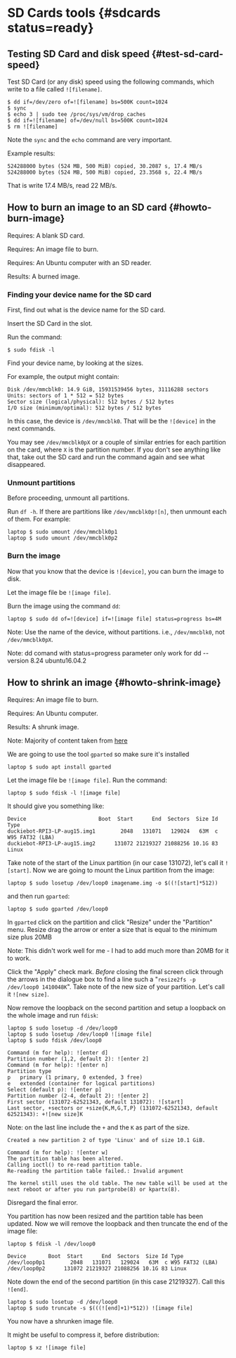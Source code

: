 # SD Cards tools {#sdcards status=ready}

## Testing SD Card and disk speed {#test-sd-card-speed}

Test SD Card (or any disk) speed using the following commands,
which write to a file called `![filename]`.

    $ dd if=/dev/zero of=![filename] bs=500K count=1024
    $ sync
    $ echo 3 | sudo tee /proc/sys/vm/drop_caches
    $ dd if=![filename] of=/dev/null bs=500K count=1024
    $ rm ![filename]

Note the `sync` and the `echo` command are very important.

Example results:

    524288000 bytes (524 MB, 500 MiB) copied, 30.2087 s, 17.4 MB/s
    524288000 bytes (524 MB, 500 MiB) copied, 23.3568 s, 22.4 MB/s

That is write 17.4 MB/s, read 22 MB/s.


## How to burn an image to an SD card {#howto-burn-image}

<div class='requirements' markdown='1'>

Requires: A blank SD card.

Requires: An image file to burn.

Requires: An Ubuntu computer with an SD reader.

Results: A burned image.

</div>

### Finding your device name for the SD card

First, find out what is the device name for the SD card.

Insert the SD Card in the slot.

Run the command:

    $ sudo fdisk -l

Find your device name, by looking at the sizes.

For example, the output might contain:

    Disk /dev/mmcblk0: 14.9 GiB, 15931539456 bytes, 31116288 sectors
    Units: sectors of 1 * 512 = 512 bytes
    Sector size (logical/physical): 512 bytes / 512 bytes
    I/O size (minimum/optimal): 512 bytes / 512 bytes

In this case, the device is `/dev/mmcblk0`. That will be the `![device]`
in the next commands.

You may see `/dev/mmcblk0pX` or a couple of similar entries for each partition on the card,
where `X` is the partition number. If you don't see anything like that, take out
the SD card and run the command again and see what disappeared.

### Unmount partitions

Before proceeding, unmount all partitions.

Run `df -h`. If there are partitions like `/dev/mmcblk0p![n]`, then unmount
each of them. For example:

    laptop $ sudo umount /dev/mmcblk0p1
    laptop $ sudo umount /dev/mmcblk0p2


### Burn the image

Now that you know that the device is `![device]`,
you can burn the image to disk.

Let the image file be `![image file]`.

Burn the image using the command `dd`:

    laptop $ sudo dd of=![device] if=![image file] status=progress bs=4M

Note: Use the name of the device, without partitions. i.e., `/dev/mmcblk0`, not
`/dev/mmcblk0pX`.

Note: dd comand with status=progress parameter only work for dd --version 8.24 ubuntu16.04.2

## How to shrink an image {#howto-shrink-image}

<div class='requirements' markdown='1'>

Requires: An image file to burn.

Requires: An Ubuntu computer.

Results: A shrunk image.

</div>

Note: Majority of content taken from [here](http://www.aoakley.com/articles/2015-10-09-resizing-sd-images.php)

We are going to use the tool `gparted` so make sure it's installed

    laptop $ sudo apt install gparted

Let the image file be `![image file]`.
Run the command:

    laptop $ sudo fdisk -l ![image file]

It should give you something like:
```
Device                       Boot  Start      End  Sectors  Size Id Type
duckiebot-RPI3-LP-aug15.img1        2048   131071   129024   63M  c W95 FAT32 (LBA)
duckiebot-RPI3-LP-aug15.img2      131072 21219327 21088256 10.1G 83 Linux
```
Take note of the start of the Linux partition (in our case 131072), let's call it `![start]`.
Now we are going to mount the Linux partition from the image:

    laptop $ sudo losetup /dev/loop0 imagename.img -o $((![start]*512))

and then run `gparted`:

    laptop $ sudo gparted /dev/loop0

In `gparted` click on the partition and click "Resize" under the "Partition" menu. Resize drag the arrow or enter a size
that is equal to the minimum size plus 20MB

Note: This didn't work well for me - I had to add much more than 20MB for it to work.

Click the "Apply" check mark. *Before* closing the final screen click through the arrows in the dialogue box
to find a line such a "`resize2fs -p /dev/loop0 1410048K`". Take note of the new size of your partition. Let's
call it `![new size]`.

Now remove the loopback on the second partition and setup a loopback on the whole image and run `fdisk`:

    laptop $ sudo losetup -d /dev/loop0
    laptop $ sudo losetup /dev/loop0 ![image file]
    laptop $ sudo fdisk /dev/loop0

    Command (m for help): ![enter d]
    Partition number (1,2, default 2): ![enter 2]
    Command (m for help): ![enter n]
    Partition type
    p   primary (1 primary, 0 extended, 3 free)
    e   extended (container for logical partitions)
    Select (default p): ![enter p]
    Partition number (2-4, default 2): ![enter 2]
    First sector (131072-62521343, default 131072): ![start]
    Last sector, +sectors or +size{K,M,G,T,P} (131072-62521343, default 62521343): +![new size]K

Note: on the last line include the `+` and the `K` as part of the size.

    Created a new partition 2 of type 'Linux' and of size 10.1 GiB.

    Command (m for help): ![enter w]
    The partition table has been altered.
    Calling ioctl() to re-read partition table.
    Re-reading the partition table failed.: Invalid argument

    The kernel still uses the old table. The new table will be used at the next reboot or after you run partprobe(8) or kpartx(8).

Disregard the final error.

You partition has now been resized and the partition table has been updated. Now we will remove the loopback and then
truncate the end of the image file:

    laptop $ fdisk -l /dev/loop0

```
Device       Boot  Start      End  Sectors  Size Id Type
/dev/loop0p1        2048   131071   129024   63M  c W95 FAT32 (LBA)
/dev/loop0p2      131072 21219327 21088256 10.1G 83 Linux
```
Note down the end of the second partition (in this case 21219327). Call this `![end]`.

    laptop $ sudo losetup -d /dev/loop0
    laptop $ sudo truncate -s $(((![end]+1)*512)) ![image file]

You now have a shrunken image file.

It might be useful to compress it, before distribution:

    laptop $ xz ![image file]
